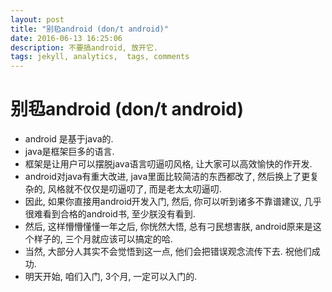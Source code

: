 ```yaml
---
layout: post
title: "别㲌android (don/t android)"
date: 2016-06-13 16:25:06
description: 不要搞android, 放开它.
tags: jekyll, analytics,  tags, comments
---
```

# 别㲌android (don/t android)

- android 是基于java的.
- java是框架巨多的语言.
- 框架是让用户可以摆脱java语言叨逼叨风格, 让大家可以高效愉快的作开发.
- android对java有重大改进, java里面比较简洁的东西都改了, 然后换上了更复杂的, 风格就不仅仅是叨逼叨了, 而是老太太叨逼叨.
- 因此, 如果你直接用android开发入门, 然后, 你可以听到诸多不靠谱建议, 几乎很难看到合格的android书, 至少朕没有看到.
- 然后, 这样懵懵懂懂一年之后, 你恍然大悟, 总有刁民想害朕, android原来是这个样子的, 三个月就应该可以搞定的哈.
- 当然, 大部分人其实不会觉悟到这一点, 他们会把错误观念流传下去. 祝他们成功.
- 明天开始, 咱们入门, 3个月, 一定可以入门的.
